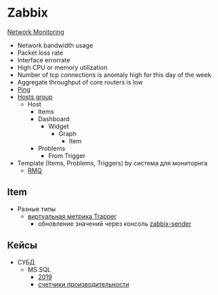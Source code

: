 # Zabbix

[Network Monitoring](https://www.zabbix.com/ru/network_monitoring)
- Network bandwidth usage
- Packet loss rate
- Interface errorrate
- High CPU or memory utilization
- Number of tcp connections is anomaly high for this day of the week
- Aggregate throughput of core routers is low
- [Ping](https://www.zabbix.com/integrations/ping)
- [Hosts group](https://www.zabbix.com/documentation/6.2/en/manual/definitions)
  - Host
    - Items
    - Dashboard  
      - Widget  
        - Graph
          - Item
    - Problems
      - From Trigger
- Template (Items, Problems, Triggers) by система для мониторнга 
  - [RMQ](https://www.zabbix.com/integrations/rabbitmq)

## Item

- Разные типы
  - [виртуальная метрика Trapper](https://www.zabbix.com/documentation/current/en/manual/config/items/itemtypes/trapper)
    - обновление значений через консоль [zabbix-sender](https://sbcode.net/zabbix/zabbix-sender/)

## Кейсы

- СУБД
  - MS SQL 
    - [2019](https://dzen.ru/a/YciJa4I4YzUrCC76)
    - [счетчики производительности](https://habr.com/ru/articles/338498/)